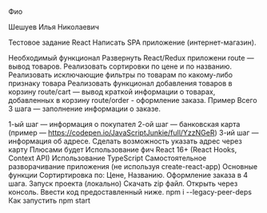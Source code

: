 
 Фио<br>

Шешуев Илья Николаевич

Тестовое задание React
Написать SPA приложение (интернет-магазин).

Необходимый функционал
Развернуть React/Redux приложени
route — вывод товаров. Реализовать сортировки по цене и по названию.
Реализовать исключающие фильтры по товарам по какому-либо признаку товара
Реализовать функционал добавления товаров в корзину
route/cart — вывод краткой информации о товарах, добавленных в корзину
route/order - оформление заказа.
Пример
Всего 3 шага — заполнение информации о заказе.

1-ый шаг — информация о покупател
2-ой шаг — банковская карта (пример — https://codepen.io/JavaScriptJunkie/full/YzzNGeR)
3-ий шаг — информация об адресе. Сделать возможность указать адрес через карту
Плюсами будет
Использование фич React 16+ (React Hooks, Context API)
Использование TypeScript
Cамостоятельное разворачивание приложения (не используя create-react-app)
Основные функции
Сортиртировка по: Цене, Названию.
Оформление заказа в 4 шага.
Запуск проекта (локально)
Скачать zip файл.
Открыть через консоль.
Ввести код предоставленный ниже.
npm i --legacy-peer-deps
Как запустить
npm start
